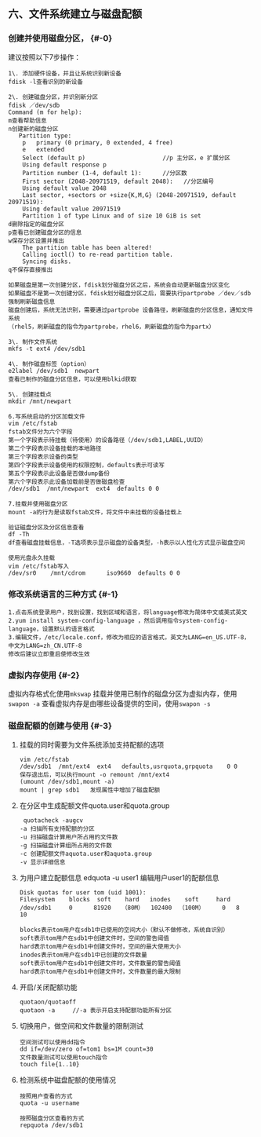 ## 六、文件系统建立与磁盘配额

### 创建并使用磁盘分区， {#-0}

建议按照以下7步操作：

```
1\. 添加硬件设备，并且让系统识别新设备
fdisk -l查看识别的新设备

2\. 创建磁盘分区，并识别新分区
fdisk ／dev/sdb
Command (m for help): 
m查看帮助信息
n创建新的磁盘分区
   Partition type:
    p   primary (0 primary, 0 extended, 4 free)
    e   extended
    Select (default p)                      //p 主分区，e 扩展分区
    Using default response p
    Partition number (1-4, default 1):      //分区数
    First sector (2048-20971519, default 2048):   //分区编号
    Using default value 2048
    Last sector, +sectors or +size{K,M,G} (2048-20971519, default 20971519): 
    Using default value 20971519
    Partition 1 of type Linux and of size 10 GiB is set
d删除指定的磁盘分区
p查看已创建磁盘分区的信息
w保存分区设置并推出
    The partition table has been altered!
    Calling ioctl() to re-read partition table.
    Syncing disks.
q不保存直接推出

如果磁盘是第一次创建分区，fdisk划分磁盘分区之后，系统会自动更新磁盘分区变化
如果磁盘不是第一次创建分区，fdisk划分磁盘分区之后，需要执行partprobe ／dev／sdb强制刷新磁盘信息
磁盘创建后，系统无法识别，需要通过partprobe 设备路径，刷新磁盘的分区信息，通知文件系统
（rhel5，刷新磁盘的指令为partprobe，rhel6，刷新磁盘的指令为partx）

3\. 制作文件系统
mkfs -t ext4 /dev/sdb1

4\. 制作磁盘标签（option）
e2label /dev/sdb1  newpart
查看已制作的磁盘分区信息，可以使用blkid获取

5\. 创建挂载点
mkdir /mnt/newpart

6.写系统启动的分区加载文件
vim /etc/fstab
fstab文件分为六个字段
第一个字段表示待挂载（待使用）的设备路径（/dev/sdb1,LABEL,UUID）
第二个字段表示设备挂载的本地路径
第三个字段表示设备的类型
第四个字段表示设备使用的权限控制，defaults表示可读写
第五个字段表示此设备是否做dump备份
第六个字段表示此设备加载前是否做磁盘检查
/dev/sdb1  /mnt/newpart  ext4  defaults 0 0

7.挂载并使用磁盘分区 
mount -a的行为是读取fstab文件，将文件中未挂载的设备挂载上

验证磁盘分区及分区信息查看
df -Th
df查看磁盘挂载信息，-T选项表示显示磁盘的设备类型，-h表示以人性化方式显示磁盘空间

使用光盘永久挂载
vim /etc/fstab写入
/dev/sr0    /mnt/cdrom      iso9660  defaults 0 0

```

### 修改系统语言的三种方式 {#-1}

```
1.点击系统登录用户，找到设置，找到区域和语言，将language修改为简体中文或美式英文
2.yum install system-config-language ，然后调用指令system-config-language，设置默认的语言格式
3.编辑文件，/etc/locale.conf，修改为相应的语言格式，英文为LANG=en_US.UTF-8，中文为LANG=zh_CN.UTF-8
修改后建议立即重启使修改生效

```

### 虚拟内存使用 {#-2}

虚拟内存格式化使用`mkswap` 挂载并使用已制作的磁盘分区为虚拟内存，使用`swapon -a` 查看虚拟内存是由哪些设备提供的空间，使用`swapon -s`

### 磁盘配额的创建与使用 {#-3}

1.  挂载的同时需要为文件系统添加支持配额的选项

    ```
    vim /etc/fstab
    /dev/sdb1  /mnt/ext4  ext4   defaults,usrquota,grpquota    0 0
    保存退出后，可以执行mount -o remount /mnt/ext4 
    (umount /dev/sdb1,mount -a)
    mount | grep sdb1   发现属性中增加了磁盘配额

    ```

2.  在分区中生成配额文件quota.user和quota.group

    ```
     quotacheck -augcv
    -a 扫描所有支持配额的分区
    -u 扫描磁盘计算用户所占用的文件数
    -g 扫描磁盘计算组所占用的文件数
    -c 创建配额文件aquota.user和aquota.group
    -v 显示详细信息

    ```

3.  为用户建立配额信息 edquota -u user1 编辑用户user1的配额信息

    ```
    Disk quotas for user tom (uid 1001):
    Filesystem    blocks  soft    hard   inodes    soft     hard
    /dev/sdb1     0      81920   （80M）  102400  （100M）     0   8   10

    blocks表示tom用户在sdb1中已使用的空间大小（默认不做修改，系统自识别）
    soft表示tom用户在sdb1中创建文件时，空间的警告阈值
    hard表示tom用户在sdb1中创建文件时，空间的最大使用大小
    inodes表示tom用户在sdb1中已创建的文件数量
    soft表示tom用户在sdb1中创建文件时，文件数量的警告阈值
    hard表示tom用户在sdb1中创建文件时，文件数量的最大限制

    ```

4.  开启/关闭配额功能

    ```
    quotaon/quotaoff
    quotaon -a     //-a 表示开启支持配额功能所有分区

    ```

5.  切换用户，做空间和文件数量的限制测试

    ```
    空间测试可以使用dd指令
    dd if=/dev/zero of=tom1 bs=1M count=30
    文件数量测试可以使用touch指令
    touch file{1..10}

    ```

6.  检测系统中磁盘配额的使用情况

    ```
    按照用户查看的方式
    quota -u username

    按照磁盘分区查看的方式
    repquota /dev/sdb1

    ```